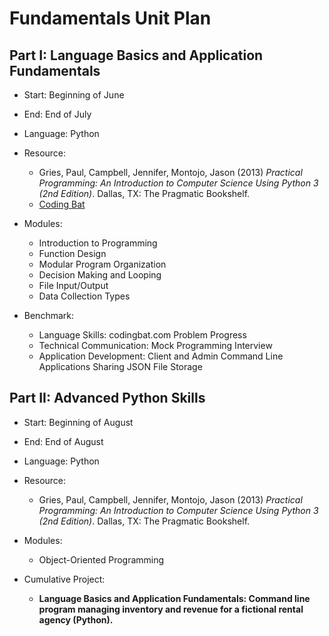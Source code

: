 # Fundamentals Unit Plan

## Part I: Language Basics and Application Fundamentals

- Start: Beginning of June
- End: End of July
- Language: Python
- Resource:
  - Gries, Paul, Campbell, Jennifer, Montojo, Jason (2013) _Practical Programming: An Introduction to Computer Science Using Python 3 (2nd Edition)_. Dallas, TX: The Pragmatic Bookshelf.
  - [Coding Bat](https://codingbat.com/python)
- Modules:

  - Introduction to Programming
  - Function Design
  - Modular Program Organization
  - Decision Making and Looping
  - File Input/Output
  - Data Collection Types

- Benchmark:
  - Language Skills: codingbat.com Problem Progress
  - Technical Communication: Mock Programming Interview
  - Application Development: Client and Admin Command Line Applications Sharing JSON File Storage

## Part II: Advanced Python Skills

- Start: Beginning of August
- End: End of August
- Language: Python
- Resource:
  - Gries, Paul, Campbell, Jennifer, Montojo, Jason (2013) _Practical Programming: An Introduction to Computer Science Using Python 3 (2nd Edition)_. Dallas, TX: The Pragmatic Bookshelf.
- Modules:

  - Object-Oriented Programming

- Cumulative Project:
  - **Language Basics and Application Fundamentals: Command line program managing inventory and revenue for a fictional rental agency (Python).**
